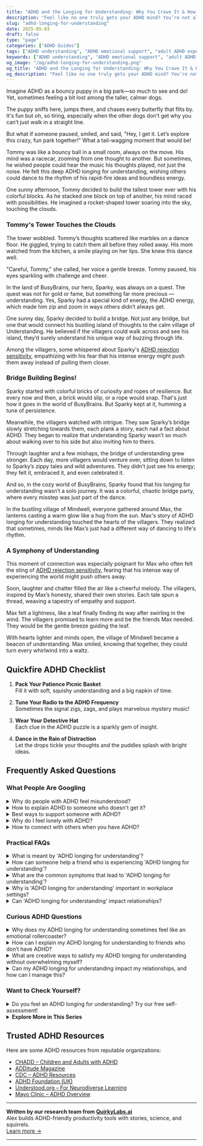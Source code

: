 ```yaml
---
title: "ADHD and the Longing for Understanding: Why You Crave It & How to Find It"
description: "Feel like no one truly gets your ADHD mind? You’re not alone. Discover why the need for understanding runs deep—and how to finally feel seen, heard, and supported."
slug: "adhd-longing-for-understanding"
date: 2025-05-03
draft: false
type: "page"
categories: ["ADHD Guides"]
tags: ["ADHD understanding", "ADHD emotional support", "adult ADHD experiences", "ADHD validation", "connecting with ADHD", "ADHD loneliness", "finding ADHD community"]
keywords: ["ADHD understanding", "ADHD emotional support", "adult ADHD experiences", "ADHD validation", "connecting with ADHD", "ADHD loneliness", "finding ADHD community"]
og_image: "/og/adhd-longing-for-understanding.png"
og_title: "ADHD and the Longing for Understanding: Why You Crave It & How to Find It"
og_description: "Feel like no one truly gets your ADHD mind? You’re not alone. Discover why the need for understanding runs deep—and how to finally feel seen, heard, and supported."
---
```



Imagine ADHD as a bouncy puppy in a big park—so much to see and do! Yet, sometimes feeling a bit lost among the taller, calmer dogs.

The puppy sniffs here, jumps there, and chases every butterfly that flits by. It's fun but oh, so tiring, especially when the other dogs don’t get why you can’t just walk in a straight line.

But what if someone paused, smiled, and said, "Hey, I get it. Let’s explore this crazy, fun park together!" What a tail-wagging moment that would be!

Tommy was like a bouncy ball in a small room, always on the move. His mind was a racecar, zooming from one thought to another. But sometimes, he wished people could hear the music his thoughts played, not just the noise. He felt this deep ADHD longing for understanding, wishing others could dance to the rhythm of his rapid-fire ideas and boundless energy.

One sunny afternoon, Tommy decided to build the tallest tower ever with his colorful blocks. As he stacked one block on top of another, his mind raced with possibilities. He imagined a rocket-shaped tower soaring into the sky, touching the clouds.

### Tommy's Tower Touches the Clouds

The tower wobbled. Tommy’s thoughts scattered like marbles on a dance floor. He giggled, trying to catch them all before they rolled away. His mom watched from the kitchen, a smile playing on her lips. She knew this dance well.

"Careful, Tommy," she called, her voice a gentle breeze. Tommy paused, his eyes sparkling with challenge and cheer.

In the land of BusyBrains, our hero, Sparky, was always on a quest. The quest was not for gold or fame, but something far more precious — understanding. Yes, Sparky had a special kind of energy, the ADHD energy, which made him zip and zoom in ways others didn’t always get.

One sunny day, Sparky decided to build a bridge. Not just any bridge, but one that would connect his bustling island of thoughts to the calm village of Understanding. He believed if the villagers could walk across and see his island, they’d surely understand his unique way of buzzing through life.

Among the villagers, some whispered about Sparky's [ADHD rejection sensitivity](/pages/adhd-rejection-sensitivity/), empathizing with his fear that his intense energy might push them away instead of pulling them closer.

### Bridge Building Begins!

Sparky started with colorful bricks of curiosity and ropes of resilience. But every now and then, a brick would slip, or a rope would snap. That's just how it goes in the world of BusyBrains. But Sparky kept at it, humming a tune of persistence.

Meanwhile, the villagers watched with intrigue. They saw Sparky’s bridge slowly stretching towards them, each plank a story, each nail a fact about ADHD. They began to realize that understanding Sparky wasn’t so much about walking over to his side but also inviting him to theirs.

Through laughter and a few mishaps, the bridge of understanding grew stronger. Each day, more villagers would venture over, sitting down to listen to Sparky’s zippy tales and wild adventures. They didn’t just see his energy; they felt it, embraced it, and even celebrated it.

And so, in the cozy world of BusyBrains, Sparky found that his longing for understanding wasn’t a solo journey. It was a colorful, chaotic bridge party, where every misstep was just part of the dance.

In the bustling village of Mindwell, everyone gathered around Max, the lanterns casting a warm glow like a hug from the sun. Max's story of ADHD longing for understanding touched the hearts of the villagers. They realized that sometimes, minds like Max’s just had a different way of dancing to life's rhythm.

### A Symphony of Understanding

This moment of connection was especially poignant for Max who often felt the sting of [ADHD rejection sensitivity](/pages/adhd-rejection-sensitivity/), fearing that his intense way of experiencing the world might push others away.

Soon, laughter and chatter filled the air like a cheerful melody. The villagers, inspired by Max’s honesty, shared their own stories. Each tale spun a thread, weaving a tapestry of empathy and support.

Max felt a lightness, like a leaf finally finding its way after swirling in the wind. The villagers promised to learn more and be the friends Max needed. They would be the gentle breeze guiding the leaf.

With hearts lighter and minds open, the village of Mindwell became a beacon of understanding. Max smiled, knowing that together, they could turn every whirlwind into a waltz.

## Quickfire ADHD Checklist

1. **Pack Your Patience Picnic Basket**  
   Fill it with soft, squishy understanding and a big napkin of time.

2. **Tune Your Radio to the ADHD Frequency**  
   Sometimes the signal zigs, zags, and plays marvelous mystery music!

3. **Wear Your Detective Hat**  
   Each clue in the ADHD puzzle is a sparkly gem of insight.

4. **Dance in the Rain of Distraction**  
   Let the drops tickle your thoughts and the puddles splash with bright ideas.

## Frequently Asked Questions



### What People Are Googling

<details><summary>Why do people with ADHD feel misunderstood?</summary><p>People with ADHD often feel misunderstood because their brains work in unique and vibrant ways that don't always align with conventional expectations. This can lead to difficulties in communication, as well as differences in processing information and managing tasks, which might not be immediately apparent to others. Additionally, the variability in how ADHD manifests from person to person can lead to misconceptions and stereotypes, which only compounds the feeling of being misunderstood. It’s really like each person with ADHD speaks their own dialect of brain language, and finding those who understand it can be truly comforting.</p></details>
<details><summary>How to explain ADHD to someone who doesn't get it?</summary><p>Explaining ADHD to someone who doesn't quite understand it can feel like a big task, but think of it as an opportunity to bridge that gap with warmth and clarity. You might start by saying that ADHD, or Attention Deficit Hyperactivity Disorder, is like having a brain that's tuned to a different frequency, where focus and attention shift in unique and unpredictable ways. It's not about lacking willpower or motivation, but more about how their brain manages attention and regulates impulses. You can also mention that people with ADHD often have incredible strengths, such as creativity and problem-solving skills, making their way of thinking not just different, but also special and valuable.</p></details>
<details><summary>Best ways to support someone with ADHD?</summary><p>Supporting someone with ADHD wonderfully starts with understanding and patience. A great way to help is by maintaining clear, consistent communication and giving gentle reminders or lists to assist with memory and organization. Encourage and celebrate their unique strengths and interests, which can boost confidence and focus. Lastly, creating a calm, structured environment together can really help in managing daily tasks more effectively.</p></details>
<details><summary>Why do I feel lonely with ADHD?</summary><p>Feeling lonely when you have ADHD is quite common, and it's really understandable. ADHD can sometimes make social interactions a bit tricky—maybe you're worried about interrupting others, or feel like you're out of sync in conversations. Also, the intense focus on your interests can sometimes leave you feeling isolated if others don't share the same passions. Remember, you're not alone in this feeling, and there are communities and groups where you can connect with people who understand exactly what you're going through.</p></details>
<details><summary>How to connect with others when you have ADHD?</summary><p>Connecting with others when you have ADHD can indeed feel daunting, but remember, your vibrant energy and unique perspectives are truly a gift! A great start is to lean into activities that spark your interest, as these settings can make social interactions more natural and engaging for you. Consider joining clubs or groups that align with your passions, whether that’s a book club, a hiking group, or an art class. These environments not only play to your strengths but also give you common ground with others, making it easier to forge meaningful connections.</p></details>



### Practical FAQs

<details><summary>What is meant by 'ADHD longing for understanding'?</summary><p>The phrase "ADHD longing for understanding" really captures the deep desire many individuals with ADHD have for acceptance and comprehension from others about their experiences. Living with ADHD can often feel like you're misunderstood by those around you, whether it's friends, family, or colleagues. This longing is about wishing that others could see beyond the surface-level challenges and appreciate the unique perspectives and strengths that come with ADHD. It’s a heartfelt wish for empathy and true connection, where one’s whole self, including the ADHD part, is recognized and valued.</p></details>
<details><summary>How can someone help a friend who is experiencing 'ADHD longing for understanding'?</summary><p>It's wonderful that you want to support your friend! A cozy start could be to gently ask them to share what they’re feeling or experiencing, letting them know you’re there to listen without judgment. Validate their feelings by acknowledging that ADHD can indeed make certain aspects of life particularly challenging. You could also suggest exploring resources together like books or podcasts about ADHD, which can help both of you understand their experiences more deeply. Offering a steady presence and an open heart can make all the difference.</p></details>
<details><summary>What are the common symptoms that lead to 'ADHD longing for understanding'?</summary><p>Absolutely, it's so common to yearn for understanding when you're navigating ADHD! This longing often stems from symptoms like feeling misunderstood due to inconsistent performance at work or school, difficulties in maintaining relationships, or challenges in managing daily tasks which others seem to handle more easily. This can make you feel isolated or different, intensifying the desire to be understood and accepted just as you are. Remember, you're not alone in this feeling, and reaching out to communities or professionals who get it can be incredibly comforting and helpful.</p></details>
<details><summary>Why is 'ADHD longing for understanding' important in workplace settings?</summary><p>Absolutely, understanding ADHD in the workplace is so crucial! When colleagues and managers have a good grasp of what ADHD entails, it fosters a more inclusive and supportive environment. This understanding can lead to adjustments that enhance productivity and job satisfaction for everyone, not just those with ADHD. It's all about creating a space where everyone’s unique strengths and challenges are acknowledged and embraced, making the workplace a cozy corner for success.</p></details>
<details><summary>Can 'ADHD longing for understanding' impact relationships?</summary><p>Absolutely, the longing for understanding that often accompanies ADHD can definitely impact relationships. This feeling stems from a desire to be seen and accepted for who you truly are, including the nuances of ADHD. When friends, family, or partners genuinely try to understand, it can strengthen bonds and build trust. However, if there's a lack of understanding, it might lead to feelings of isolation or being misunderstood. It’s important for both sides to openly communicate and work together to foster empathy and support.</p></details>



### Curious ADHD Questions

<details><summary>Why does my ADHD longing for understanding sometimes feel like an emotional rollercoaster?</summary><p>Oh, that feeling is indeed like being on an emotional rollercoaster, isn't it? With ADHD, your brain is wired to crave stimulation and understanding, and when those needs aren't met, it can definitely stir up intense emotions. This longing might feel even stronger when you encounter inconsistent feedback from others or when you're trying to navigate environments that don't quite align with your natural way of processing information. Remember, it's completely okay to feel this way—seeking understanding is a sign of your deep desire to connect and engage with the world around you.</p></details>
<details><summary>How can I explain my ADHD longing for understanding to friends who don’t have ADHD?</summary><p>Explaining your ADHD to friends who don't have it can feel a bit daunting, but it's a wonderful step towards deeper understanding and connection. Start by sharing how ADHD affects your day-to-day life in simple, relatable terms, focusing on specific examples that highlight your experiences and challenges. You might say something like, "Sometimes, my mind feels like a browser with too many tabs open, and it's hard to focus on just one." Encourage questions and offer resources like articles or videos that have resonated with you; this can help them see your world through a more empathetic lens. Remember, your experiences are valid, and opening up about them can strengthen your friendships.</p></details>
<details><summary>What are creative ways to satisfy my ADHD longing for understanding without overwhelming myself?</summary><p>Absolutely, finding a balance is key! One creative way to satisfy your ADHD curiosity without getting overwhelmed is to use a timer for short bursts of focused learning—say, 15 minutes. Dive into a topic you love, then take a brief break before your next burst. You can also mix different types of learning, like watching a short video, then switching to an engaging podcast or a hands-on project. This variety keeps your brain engaged and helps prevent burnout, turning learning into a cozy, enjoyable routine!</p></details>
<details><summary>Can my ADHD longing for understanding impact my relationships, and how can I manage this?</summary><p>Absolutely, your longing for understanding due to ADHD can affect your relationships, but it's perfectly normal to feel this way. This longing often stems from a desire to connect deeply and be understood by those around you. To manage this, try to communicate openly about your feelings and needs with your loved ones. Also, finding a supportive community or a group who shares similar experiences can be incredibly validating and comforting. Remember, seeking understanding is a sign of your deep commitment to your relationships, and that's something truly special.</p></details>



### Want to Check Yourself?

<details><summary>Do you feel an ADHD longing for understanding? Try our free self-assessment!</summary><p>Absolutely, seeking understanding about how your brain works can be incredibly validating! If you're curious or feel that something about your mental processes seems a bit different, our free self-assessment might be just the right starting point. It's designed to be user-friendly and can help clarify some of your experiences. Remember, taking a step towards understanding yourself better is a brave and loving act, and we're here to support you on this journey!</p></details>

<script type="application/ld+json">
{
  "@context": "https://schema.org",
  "@type": "FAQPage",
  "mainEntity": [
    {
      "@type": "Question",
      "name": "Why do people with ADHD feel misunderstood?",
      "acceptedAnswer": {
        "@type": "Answer",
        "text": "People with ADHD often feel misunderstood because their brains work in unique and vibrant ways that don't always align with conventional expectations. This can lead to difficulties in communication, as well as differences in processing information and managing tasks, which might not be immediately apparent to others. Additionally, the variability in how ADHD manifests from person to person can lead to misconceptions and stereotypes, which only compounds the feeling of being misunderstood. It\u2019s really like each person with ADHD speaks their own dialect of brain language, and finding those who understand it can be truly comforting."
      }
    },
    {
      "@type": "Question",
      "name": "How to explain ADHD to someone who doesn't get it?",
      "acceptedAnswer": {
        "@type": "Answer",
        "text": "Explaining ADHD to someone who doesn't quite understand it can feel like a big task, but think of it as an opportunity to bridge that gap with warmth and clarity. You might start by saying that ADHD, or Attention Deficit Hyperactivity Disorder, is like having a brain that's tuned to a different frequency, where focus and attention shift in unique and unpredictable ways. It's not about lacking willpower or motivation, but more about how their brain manages attention and regulates impulses. You can also mention that people with ADHD often have incredible strengths, such as creativity and problem-solving skills, making their way of thinking not just different, but also special and valuable."
      }
    },
    {
      "@type": "Question",
      "name": "Best ways to support someone with ADHD?",
      "acceptedAnswer": {
        "@type": "Answer",
        "text": "Supporting someone with ADHD wonderfully starts with understanding and patience. A great way to help is by maintaining clear, consistent communication and giving gentle reminders or lists to assist with memory and organization. Encourage and celebrate their unique strengths and interests, which can boost confidence and focus. Lastly, creating a calm, structured environment together can really help in managing daily tasks more effectively."
      }
    },
    {
      "@type": "Question",
      "name": "Why do I feel lonely with ADHD?",
      "acceptedAnswer": {
        "@type": "Answer",
        "text": "Feeling lonely when you have ADHD is quite common, and it's really understandable. ADHD can sometimes make social interactions a bit tricky\u2014maybe you're worried about interrupting others, or feel like you're out of sync in conversations. Also, the intense focus on your interests can sometimes leave you feeling isolated if others don't share the same passions. Remember, you're not alone in this feeling, and there are communities and groups where you can connect with people who understand exactly what you're going through."
      }
    },
    {
      "@type": "Question",
      "name": "How to connect with others when you have ADHD?",
      "acceptedAnswer": {
        "@type": "Answer",
        "text": "Connecting with others when you have ADHD can indeed feel daunting, but remember, your vibrant energy and unique perspectives are truly a gift! A great start is to lean into activities that spark your interest, as these settings can make social interactions more natural and engaging for you. Consider joining clubs or groups that align with your passions, whether that\u2019s a book club, a hiking group, or an art class. These environments not only play to your strengths but also give you common ground with others, making it easier to forge meaningful connections."
      }
    }
  ]
}
</script>
<script type="application/ld+json">
{
  "@context": "https://schema.org",
  "@type": "Article",
  "author": {
    "@type": "Person",
    "name": "QuirkyLabs",
    "url": "https://quirkylabs.ai/about"
  },
  "headline": "\"Find Your Tribe: ADHD Longing for Understanding\"",
  "mainEntityOfPage": "https://blog.quirkylabs.ai/pages/adhd-longing-for-understanding/",
  "datePublished": "2025-05-03"
}
</script>
<script type="application/ld+json">
{
  "@context": "https://schema.org",
  "@type": "BreadcrumbList",
  "itemListElement": [
    {
      "@type": "ListItem",
      "position": 1,
      "name": "Home",
      "item": "https://quirkylabs.ai/"
    },
    {
      "@type": "ListItem",
      "position": 2,
      "name": "Blog",
      "item": "https://blog.quirkylabs.ai/"
    },
    {
      "@type": "ListItem",
      "position": 3,
      "name": "\"Find Your Tribe: ADHD Longing for Understanding\"",
      "item": "https://blog.quirkylabs.ai/pages/adhd-longing-for-understanding/"
    }
  ]
}
</script>

<details>
<summary><strong>Explore More in This Series</strong></summary>

- [Adhd Intense Emotions Alone](/pages/adhd-intense-emotions-alone/)
- [Adhd Nobody Gets My Brain](/pages/adhd-nobody-gets-my-brain/)
- [Adhd Feel Alone](/pages/adhd-feel-alone/)
- [Adhd Cant Explain Yourself](/pages/adhd-cant-explain-yourself/)
- [Adhd Connection Overwhelm](/pages/adhd-connection-overwhelm/)
- [Adhd Hiding True Self](/pages/adhd-hiding-true-self/)
- [Adhd Social Anxiety Layer](/pages/adhd-social-anxiety-layer/)
- [Adhd No One Understands Me](/pages/adhd-no-one-understands-me/)
</details>



## Trusted ADHD Resources

Here are some ADHD resources from reputable organizations:

- [CHADD – Children and Adults with ADHD](https://chadd.org)
- [ADDitude Magazine](https://www.additudemag.com)
- [CDC – ADHD Resources](https://www.cdc.gov/ncbddd/adhd)
- [ADHD Foundation (UK)](https://www.adhdfoundation.org.uk)
- [Understood.org – For Neurodiverse Learning](https://www.understood.org)
- [Mayo Clinic – ADHD Overview](https://www.mayoclinic.org/diseases-conditions/adhd)


---

**Written by our research team from [QuirkyLabs.ai](https://quirkylabs.ai)**  
Alex builds ADHD-friendly productivity tools with stories, science, and squirrels.  
[Learn more →](https://quirkylabs.ai)

---